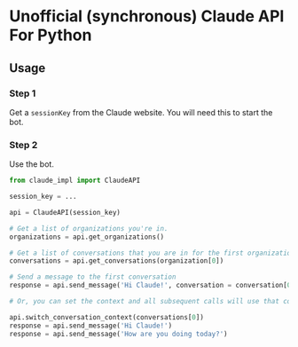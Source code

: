 # Unofficial (synchronous) Claude API For Python

## Usage

### Step 1
Get a `sessionKey` from the Claude website. You will need this to start the bot.


### Step 2
Use the bot.
```py
from claude_impl import ClaudeAPI

session_key = ...

api = ClaudeAPI(session_key)

# Get a list of organizations you're in.
organizations = api.get_organizations()

# Get a list of conversations that you are in for the first organization.
conversations = api.get_conversations(organization[0])

# Send a message to the first conversation
response = api.send_message('Hi Claude!', conversation = conversation[0])

# Or, you can set the context and all subsequent calls will use that conversation.

api.switch_conversation_context(conversations[0])
response = api.send_message('Hi Claude!')
response = api.send_message('How are you doing today?')
```
